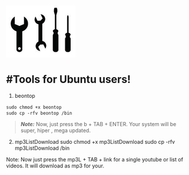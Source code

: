 ![Tools For Ubuntu users](./tools.jpg)

#Tools for Ubuntu users!
========================

1) beontop
```#
sudo chmod +x beontop
sudo cp -rfv beontop /bin
```

>***Note:*** 
Now, just press the b + TAB + ENTER. Your system will be super, hiper , mega updated. 

2) mp3ListDownload
sudo chmod +x mp3ListDownload
sudo cp -rfv mp3ListDownload /bin

Note: 
Now just press the mp3L + TAB + link for a single youtube or list of videos. 
It will download as mp3 for your.


